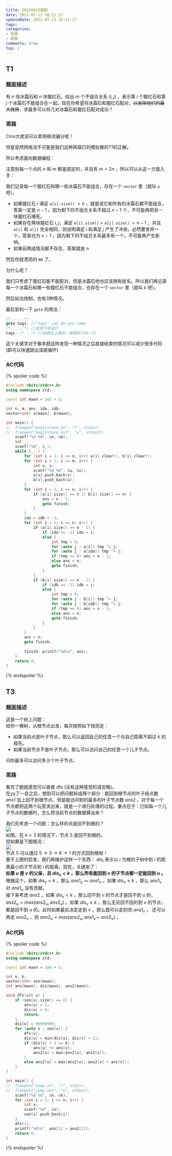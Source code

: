```yaml
---
title: 20220415题解
date: 2022-07-13 16:21:17
updateDate: 2022-07-13 16:21:17
tags:
categories:
- 信奥
- 题解
comments: true
top: 2
---
```

## T1

### 题面描述

有 $n$ 块冰霜石和 $n$ 块猩红石，给出 $m$ 个不组合关系  $(i, j)$ ，表示第 $i$ 个猩红石和第 $j$ 个冰霜石不能组合在一起。现在你希望将冰霜石和猩红石配对，~~以发挥他们的最大效用~~，求最多可以将几对冰霜石和猩红石配对成功？

### 思路

Cms大佬说可以拿网络流骗分呢！

但是显然网络流不可能是我们这种蒟蒻打的模拟赛的T1的正解。

所以考虑面向数据编程： 

<!-- more -->

注意到每一个点的 $n$ 和 $m$ 都是固定的，并且有 $m < 2n$ ，所以可以从这一方面入手：

我们记录每一个猩红石和哪一些冰霜石不能组合，存在一个 `vector` 里（就叫 `a` 吧）。

- 如果猩红石 $i$ 满足 `a[i].size()` $= n$ ，就是说它和所有的冰霜石都不能组合，答案一定是 $n - 1$ 。因为剩下的不组合关系不超过 $n - 1$ 个，不可能再把另一块猩红石堵死。
- 如果存在两块猩红石 $i,j$，满足 `a[i].size()` $=$ `a[j].size()` $=n-1$ ，并且 `a[i]` 和 `a[j]` 完全相同，则说明满足 $i$ 和满足 $j$ 产生了冲突，必然要舍弃一个，答案也为 $n - 1$ ，因为剩下的不组合关系最多有一个，不可能再产生影响。
- 如果前两组情况都不存在，答案就是 $n$ 

然后你就漂亮的 `WA` 了。

为什么呢？

我们只考虑了猩红石能不能配对，但是冰霜石他也应该拥有姓名。所以我们再记录每一个冰霜石和哪一些猩红石不能组合，也存在一个 `vector` 里（就叫 `b` 吧）。

然后如法炮制，也有3种情况。

最后安利一下 `goto` 的用法：

```cpp
/*......*/
goto tags; //"tags" can be any name
/*......*/ //这些不会运行
tags: /*...*/ //会跳过上面的，直接执行这一行
```

这个关键字对于像本题这样发现一种情况之后直接结束的情况可以减少很多代码(即可以快速跳出深层循环)

### AC代码

{% spoiler code %}

```cpp
#include <bits/stdc++.h>
using namespace std;

const int maxn = 2e5 + 5;

int n, m, ans, ida, idb;
vector<int> a[maxn], b[maxn];

int main() {
//	freopen("magicstone.in", "r", stdin);
//	freopen("magicstone.out", "w", stdout);
	scanf("%d %d", &n, &m);
	int _;
	scanf("%d", &_);
	while (_--) {
		for (int i = 1; i <= n; i++) a[i].clear(), b[i].clear();
		for (int i = 1; i <= m; i++) {
			int u, v;
			scanf("%d %d", &u, &v);
			a[u].push_back(v);
			b[v].push_back(u);
		}
		for (int i = 1; i <= n; i++) {
			if (a[i].size() == n || b[i].size() == n) {
				ans = n - 1;
				goto finish;
			}
		}
		ida = idb = -1;
		for (int i = 1; i <= n; i++) {
			if (a[i].size() == n - 1) {
				if (ida == -1) ida = i;
				else {
					int tmp = 0;
					for (auto j : a[i]) tmp ^= j;
					for (auto j : a[ida]) tmp ^= j;
					if (tmp == 0) ans = n - 1;
					else ans = n;
					goto finish;
				}
			}
			if (b[i].size() == n - 1) {
				if (idb == -1) idb = i;
				else {
					int tmp = 0;
					for (auto j : b[i]) tmp ^= j;
					for (auto j : b[idb]) tmp ^= j;
					if (tmp == 0) ans = n - 1;
					else ans = n;
					goto finish;
				}
			}
		}
		ans = n;
		goto finish;
		
		finish: printf("%d\n", ans);
	}
	return 0;
}
```

{% endspoiler %}

## T3

### 题面描述

这是一个树上问题：  
给你一棵树，从根节点出发，每次按照如下规则走：  

- 如果当前点是叶子节点，那么可以返回自己的任意一个与自己距离不超过 $k$ 的祖先。
- 如果当前节点不是叶子节点，那么可以访问自己的任意一个儿子节点。

问你最多可以访问多少个叶子节点。  

### 思路

看完了题就感觉可以直接 dfs (没有这种感觉的请忽略)。    
在yy了一会之后，想到可以把问题拆成两个部分：能回到根节点的叶子结点数 $ans1$ 加上回不到根节点、但是能访问到的最多的叶子节点数 $ans2$ 。对于每一个节点都把这两个玩意求出来，就是一个递归处理的过程。重点在于：已知每一个儿子节点的数据时，怎么把当前节点的数据算出来？

我们先考虑一个问题：怎么样的点是回不到根的？   
![](https://cdn.luogu.com.cn/upload/image_hosting/s0embp4d.png)  
如图，在 $k=3$ 的情况下，节点 $5$ 是回不到根的。  
但如果是下图情况：  
![](https://cdn.luogu.com.cn/upload/image_hosting/nah5lu0u.png)  
节点 $5$ 可以通过 $5 \to 3 \to 6 \to 1$ 的方式回到根啦！  
基于上图的启发，我们再维护这样一个东西： $dis_i$ 表示以 $i$ 为根的子树中到 $i$ 的距离最小的子节点到 $i$ 的距离。现在，关键来了：  
**如果 $u$ 是 $v$ 的父亲，且 $dis_v < k$ ，那么所有能回到 $v$ 的子节点都一定能回到 $u$ 。**  
根据这个，如果 $dis_v < k$ ，那么 $ans1_u$ `+=` $ans1_v$ 。如果 $dis_v \ge k$ ，那么 $ans1_v$ 对 $ans1_u$ 没有贡献。  
接下来考虑 $ans2$ 。如果 $dis_v < k$ ，那么回不到 $v$ 的节点才是回不到 $u$ 的， $ans2_u = max(ans2_u, ans2_v)$ 。如果 $dis_v \ge k$ ，那么无论回不回的到 $v$ 的节点，都是回不到 $u$ 的。此时如果最后决定走到 $v$ ，那么既可以走的完 $ans1_v$ ， 还可以再走 $ans2_v$ ，则 $ans2_u = max(ans2_u, ans1_v + ans2_v)$ 。  

### AC代码

{% spoiler code %}

```cpp
#include <bits/stdc++.h>
using namespace std;

const int maxn = 1e6 + 5;

int n, k;
vector<int> son[maxn];
int ans[maxn], dis[maxn], ans2[maxn];

void dfs(int u) {
	if (son[u].size() == 0) {
		ans[u] = 1;
		dis[u] = 0;
		return;
	}
	dis[u] = 99999999;
	for (auto v : son[u]) {
		dfs(v);
		dis[u] = min(dis[u], dis[v] + 1);
		if (dis[v] + 1 <= k) {
			ans[u] += ans[v];
			ans2[u] = max(ans2[u], ans2[v]);
		}
		else ans2[u] = max(ans2[u], ans2[v] + ans[v]);
	}
}

int main() {
//	freopen("jump.in", "r", stdin);
//	freopen("jump.out", "w", stdout);
	scanf("%d %d", &n, &k);
	for (int i = 2; i <= n; i++) {
		int x;
		scanf("%d", &x);
		son[x].push_back(i);
	}
	dfs(1);
	printf("%d\n", ans[1] + ans2[1]);
	return 0;
}
```

{% endspoiler %}
